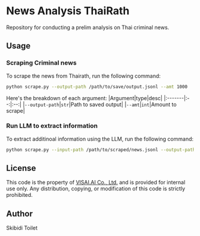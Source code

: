 # News Analysis ThaiRath
Repository for conducting a prelim analysis on Thai criminal news.

## Usage
### Scraping Criminal news
To scrape the news from Thairath, run the following command:
```bash
python scrape.py --output-path /path/to/save/output.jsonl --amt 1000
```
Here's the breakdown of each argument:
|Argument|type|desc|
|:-------|:--:|:--:|
|`--output-path`|`str`|Path to saved output|
|`--amt`|`int`|Amount to scrape|

### Run LLM to extract information
To extract additinoal information using the LLM, run the following command:
```bash
python scrape.py --input-path /path/to/scraped/news.jsonl --output-path /path/to/saved/file.jsonl
```

## License
This code is the property of [VISAI.AI Co., Ltd.](https://visai.ai/) and is provided for internal use only. Any distribution, copying, or modification of this code is strictly prohibited.

## Author
Skibidi Toilet
